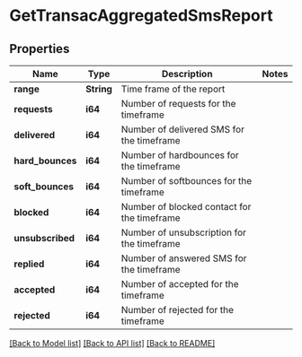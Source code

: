 # GetTransacAggregatedSmsReport

## Properties

Name | Type | Description | Notes
------------ | ------------- | ------------- | -------------
**range** | **String** | Time frame of the report | 
**requests** | **i64** | Number of requests for the timeframe | 
**delivered** | **i64** | Number of delivered SMS for the timeframe | 
**hard_bounces** | **i64** | Number of hardbounces for the timeframe | 
**soft_bounces** | **i64** | Number of softbounces for the timeframe | 
**blocked** | **i64** | Number of blocked contact for the timeframe | 
**unsubscribed** | **i64** | Number of unsubscription for the timeframe | 
**replied** | **i64** | Number of answered SMS for the timeframe | 
**accepted** | **i64** | Number of accepted for the timeframe | 
**rejected** | **i64** | Number of rejected for the timeframe | 

[[Back to Model list]](../README.md#documentation-for-models) [[Back to API list]](../README.md#documentation-for-api-endpoints) [[Back to README]](../README.md)


